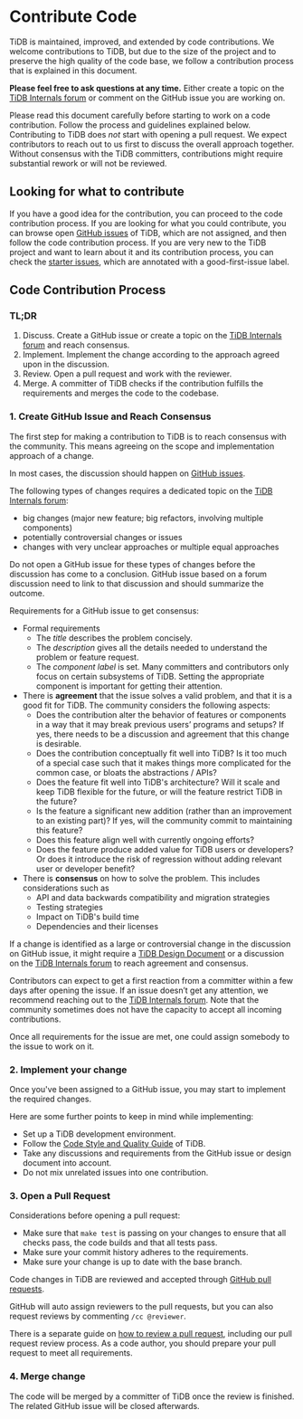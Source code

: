 # Contribute Code

TiDB is maintained, improved, and extended by code contributions. We welcome contributions to TiDB, but due to the size of the project and to preserve the high quality of the code base, we follow a contribution process that is explained in this document.

**Please feel free to ask questions at any time.** Either create a topic on the [TiDB Internals forum](https://internals.tidb.io/) or comment on the GitHub issue you are working on.

Please read this document carefully before starting to work on a code contribution. Follow the process and guidelines explained below. Contributing to TiDB does _not_ start with opening a pull request. We expect contributors to reach out to us first to discuss the overall approach together. Without consensus with the TiDB committers, contributions might require substantial rework or will not be reviewed.

## Looking for what to contribute

If you have a good idea for the contribution, you can proceed to the code contribution process. If you are looking for what you could contribute, you can browse open [GitHub issues](https://github.com/pingcap/tidb/issues) of TiDB, which are not assigned, and then follow the code contribution process. If you are very new to the TiDB project and want to learn about it and its contribution process, you can check the [starter issues](https://github.com/pingcap/tidb/issues?q=is%3Aopen+is%3Aissue+label%3Agood-first-issue), which are annotated with a good-first-issue label.

## Code Contribution Process

### TL;DR

1. Discuss. Create a GitHub issue or create a topic on the [TiDB Internals forum](https://internals.tidb.io/) and reach consensus.
2. Implement. Implement the change according to the approach agreed upon in the discussion.
3. Review. Open a pull request and work with the reviewer.
4. Merge. A committer of TiDB checks if the contribution fulfills the requirements and merges the code to the codebase.

### 1. Create GitHub Issue and Reach Consensus

The first step for making a contribution to TiDB is to reach consensus with the community. This means agreeing on the scope and implementation approach of a change.

In most cases, the discussion should happen on [GitHub issues](https://github.com/pingcap/tidb/issues).

The following types of changes requires a dedicated topic on the [TiDB Internals forum](https://internals.tidb.io/):

* big changes (major new feature; big refactors, involving multiple components)
* potentially controversial changes or issues
* changes with very unclear approaches or multiple equal approaches

Do not open a GitHub issue for these types of changes before the discussion has come to a conclusion. GitHub issue based on a forum discussion need to link to that discussion and should summarize the outcome.

Requirements for a GitHub issue to get consensus:

* Formal requirements
    * The _title_ describes the problem concisely.
    * The _description_ gives all the details needed to understand the problem or feature request.
    * The _component label_ is set. Many committers and contributors only focus on certain subsystems of TiDB. Setting the appropriate component is important for getting their attention.
* There is **agreement** that the issue solves a valid problem, and that it is a good fit for TiDB. The community considers the following aspects:
    * Does the contribution alter the behavior of features or components in a way that it may break previous users’ programs and setups? If yes, there needs to be a discussion and agreement that this change is desirable.
    * Does the contribution conceptually fit well into TiDB? Is it too much of a special case such that it makes things more complicated for the common case, or bloats the abstractions / APIs?
    * Does the feature fit well into TiDB's architecture? Will it scale and keep TiDB flexible for the future, or will the feature restrict TiDB in the future?
    * Is the feature a significant new addition (rather than an improvement to an existing part)? If yes, will the community commit to maintaining this feature?
    * Does this feature align well with currently ongoing efforts?
    * Does the feature produce added value for TiDB users or developers? Or does it introduce the risk of regression without adding relevant user or developer benefit?
* There is **consensus** on how to solve the problem. This includes considerations such as
    * API and data backwards compatibility and migration strategies
    * Testing strategies
    * Impact on TiDB's build time
    * Dependencies and their licenses

If a change is identified as a large or controversial change in the discussion on GitHub issue, it might require a [TiDB Design Document](make-proposal.md) or a discussion on the [TiDB Internals forum](https://internals.tidb.io/) to reach agreement and consensus.

Contributors can expect to get a first reaction from a committer within a few days after opening the issue. If an issue doesn’t get any attention, we recommend reaching out to the [TiDB Internals forum](https://internals.tidb.io/). Note that the community sometimes does not have the capacity to accept all incoming contributions.

Once all requirements for the issue are met, one could assign somebody to the issue to work on it.

### 2. Implement your change

Once you've been assigned to a GitHub issue, you may start to implement the required changes.

Here are some further points to keep in mind while implementing:

* Set up a TiDB development environment.
* Follow the [Code Style and Quality Guide](code-style-and-quality-guide.md) of TiDB.
* Take any discussions and requirements from the GitHub issue or design document into account.
* Do not mix unrelated issues into one contribution.

### 3. Open a Pull Request

Considerations before opening a pull request:

* Make sure that `make test` is passing on your changes to ensure that all checks pass, the code builds and that all tests pass.
* Make sure your commit history adheres to the requirements.
* Make sure your change is up to date with the base branch.

Code changes in TiDB are reviewed and accepted through [GitHub pull requests](https://help.github.com/en/articles/creating-a-pull-request).

GitHub will auto assign reviewers to the pull requests, but you can also request reviews by commenting `/cc @reviewer`.

There is a separate guide on [how to review a pull request](review-a-pr.md), including our pull request review process. As a code author, you should prepare your pull request to meet all requirements.

### 4. Merge change

The code will be merged by a committer of TiDB once the review is finished. The related GitHub issue will be closed afterwards.
